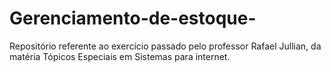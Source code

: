# Gerenciamento-de-estoque-
Repositório referente ao exercício passado pelo professor Rafael Jullian, da matéria Tópicos Especiais em Sistemas para internet.
